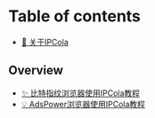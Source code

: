 # Table of contents

* [👋 关于IPCola](README.md)

## Overview

* [✨ 比特指纹浏览器使用IPCola教程](overview/bi-te-zhi-wen-liu-lan-qi-shi-yong-ipcola-jiao-cheng.md)
* [💡 AdsPower浏览器使用IPCola教程](overview/adspower-liu-lan-qi-shi-yong-ipcola-jiao-cheng.md)
